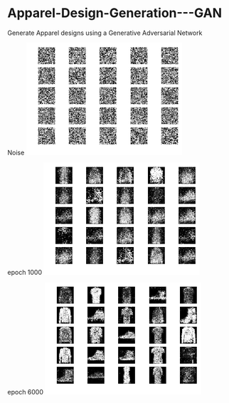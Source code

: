 # Apparel-Design-Generation---GAN

Generate Apparel designs using a Generative Adversarial Network

Noise
<img src="https://github.com/sudathmurari/Apparel-Design-Generation---GAN/blob/master/Noise.png">

epoch 1000
<img src="https://github.com/sudathmurari/Apparel-Design-Generation---GAN/blob/master/epoch%201000.png">

epoch 6000
<img src="https://github.com/sudathmurari/Apparel-Design-Generation---GAN/blob/master/epoch%206000.png">

